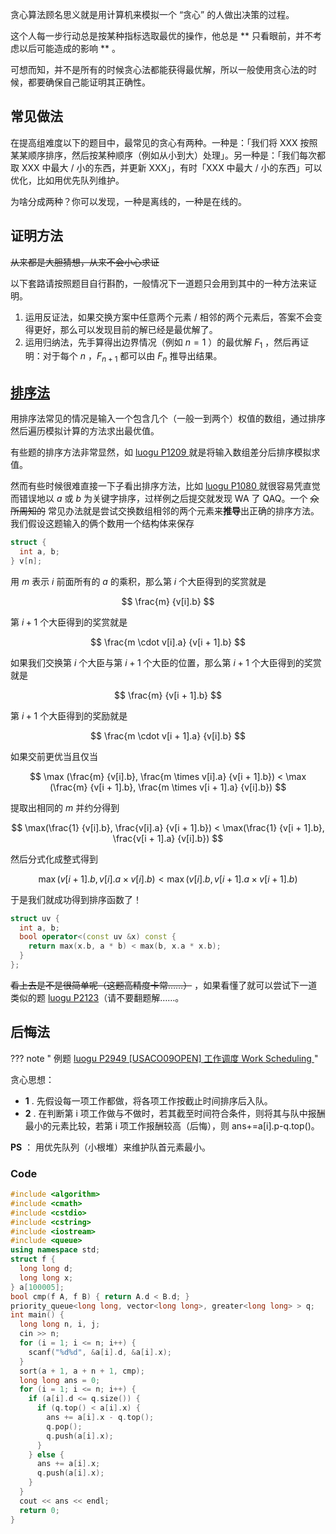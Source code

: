 贪心算法顾名思义就是用计算机来模拟一个 “贪心” 的人做出决策的过程。

这个人每一步行动总是按某种指标选取最优的操作，他总是 ** 只看眼前，并不考虑以后可能造成的影响 ** 。

可想而知，并不是所有的时候贪心法都能获得最优解，所以一般使用贪心法的时候，都要确保自己能证明其正确性。

## 常见做法

在提高组难度以下的题目中，最常见的贪心有两种。一种是：「我们将 XXX 按照某某顺序排序，然后按某种顺序（例如从小到大）处理」。另一种是：「我们每次都取 XXX 中最大 / 小的东西，并更新 XXX」，有时「XXX 中最大 / 小的东西」可以优化，比如用优先队列维护。

为啥分成两种？你可以发现，一种是离线的，一种是在线的。

## 证明方法

~~从来都是大胆猜想，从来不会小心求证~~

以下套路请按照题目自行斟酌，一般情况下一道题只会用到其中的一种方法来证明。

1.  运用反证法，如果交换方案中任意两个元素 / 相邻的两个元素后，答案不会变得更好，那么可以发现目前的解已经是最优解了。
2.  运用归纳法，先手算得出边界情况（例如 $n = 1$ ）的最优解 $F_1$ ，然后再证明：对于每个 $n$ ，$F_{n+1}$ 都可以由 $F_{n}$ 推导出结果。

## [排序法](https://goldimax.github.io/atricle.html?5b82a0a49f54540031c06bd8)

用排序法常见的情况是输入一个包含几个（一般一到两个）权值的数组，通过排序然后遍历模拟计算的方法求出最优值。

有些题的排序方法非常显然，如 [ luogu P1209 ](https://www.luogu.org/problemnew/show/P1209) 就是将输入数组差分后排序模拟求值。

然而有些时候很难直接一下子看出排序方法，比如 [ luogu P1080 ](https://www.luogu.org/problemnew/show/P1080) 就很容易凭直觉而错误地以 $a$ 或 $b$ 为关键字排序，过样例之后提交就发现 WA 了 QAQ。一个 ~~众所周知的~~ 常见办法就是尝试交换数组相邻的两个元素来**推导**出正确的排序方法。我们假设这题输入的俩个数用一个结构体来保存

```c++
struct {
  int a, b;
} v[n];
```

用 $m$ 表示 $i$ 前面所有的 $a$ 的乘积，那么第 $i$ 个大臣得到的奖赏就是 

$$
\frac{m} {v[i].b}
$$

第 $i + 1$ 个大臣得到的奖赏就是 

$$
\frac{m \cdot v[i].a} {v[i + 1].b}
$$

如果我们交换第 $i$ 个大臣与第 $i + 1$ 个大臣的位置，那么第 $i + 1$ 个大臣得到的奖赏就是 

$$
\frac{m} {v[i + 1].b}
$$

第 $i + 1$ 个大臣得到的奖励就是 

$$
\frac{m \cdot v[i + 1].a} {v[i].b}
$$

如果交前更优当且仅当 

$$
\max (\frac{m} {v[i].b}, \frac{m \times v[i].a} {v[i + 1].b})  < \max (\frac{m} {v[i + 1].b}, \frac{m \times v[i + 1].a} {v[i].b})
$$

提取出相同的 $m$ 并约分得到 

$$
\max(\frac{1} {v[i].b}, \frac{v[i].a} {v[i + 1].b}) < \max(\frac{1} {v[i + 1].b}, \frac{v[i + 1].a} {v[i].b})
$$

然后分式化成整式得到 

$$
\max(v[i + 1].b, v[i].a \times v[i].b) < \max(v[i].b, v[i + 1].a \times v[i + 1].b)
$$

于是我们就成功得到排序函数了！

```c++
struct uv {
  int a, b;
  bool operator<(const uv &x) const {
    return max(x.b, a * b) < max(b, x.a * x.b);
  }
};
```

~~看上去是不是很简单呢（这题高精度卡常……）~~ ，如果看懂了就可以尝试下一道类似的题 [luogu P2123](https://www.luogu.org/problemnew/show/P2123)（请不要翻题解……。

## 后悔法

??? note " 例题 [luogu P2949 \[USACO09OPEN\] 工作调度 Work Scheduling ](https://www.luogu.org/problemnew/show/P2949)"

贪心思想：

-   **1** . 先假设每一项工作都做，将各项工作按截止时间排序后入队。      
-   **2** . 在判断第 i 项工作做与不做时，若其截至时间符合条件，则将其与队中报酬最小的元素比较，若第 i 项工作报酬较高（后悔），则 ans+=a[i].p-q.top()。      

**PS** ： 用优先队列（小根堆）来维护队首元素最小。          

### Code

```cpp
#include <algorithm>
#include <cmath>
#include <cstdio>
#include <cstring>
#include <iostream>
#include <queue>
using namespace std;
struct f {
  long long d;
  long long x;
} a[100005];
bool cmp(f A, f B) { return A.d < B.d; }
priority_queue<long long, vector<long long>, greater<long long> > q;
int main() {
  long long n, i, j;
  cin >> n;
  for (i = 1; i <= n; i++) {
    scanf("%d%d", &a[i].d, &a[i].x);
  }
  sort(a + 1, a + n + 1, cmp);
  long long ans = 0;
  for (i = 1; i <= n; i++) {
    if (a[i].d <= q.size()) {
      if (q.top() < a[i].x) {
        ans += a[i].x - q.top();
        q.pop();
        q.push(a[i].x);
      }
    } else {
      ans += a[i].x;
      q.push(a[i].x);
    }
  }
  cout << ans << endl;
  return 0;
}
```
